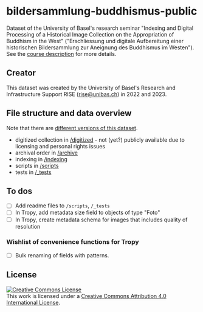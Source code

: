 # bildersammlung-buddhismus-public
 
Dataset of the University of Basel's research seminar "Indexing and Digital Processing of a Historical Image Collection on the Appropriation of Buddhism in the West" ("Erschliessung und digitale Aufbereitung einer historischen Bildersammlung zur Aneignung des Buddhismus im Westen"). See the [course description](https://vorlesungsverzeichnis.unibas.ch/de/home?id=274243) for more details.

## Creator

This dataset was created by the University of Basel's Research and Infrastructure Support RISE (rise@unibas.ch) in 2022 and 2023.

## File structure and data overview

Note that there are [different versions of this dataset](https://github.com/RISE-UNIBAS/bildersammlung-buddhismus-public/releases).

- digitized collection in [/digitized](https://github.com/RISE-UNIBAS/bildersammlung-buddhismus-public/tree/main/digitized) - not (yet?) publicly available due to licensing and personal rights issues
- archival order in [/archive](https://github.com/RISE-UNIBAS/bildersammlung-buddhismus-public/tree/main/archive)
- indexing in [/indexing](https://github.com/RISE-UNIBAS/bildersammlung-buddhismus-public/tree/main/indexing)
- scripts in [/scripts](https://github.com/RISE-UNIBAS/bildersammlung-buddhismus-public/tree/main/scripts)
- tests in [/_tests](https://github.com/RISE-UNIBAS/bildersammlung-buddhismus-public/tree/main/_tests)

## To dos

- [ ] Add readme files to `/scripts`, `/_tests`
- [ ] In Tropy, add metadata size field to objects of type "Foto"
- [ ] In Tropy, create metadata schema for images that includes quality of resolution

### Wishlist of convenience functions for Tropy

- [ ] Bulk renaming of fields with patterns.

## License

<a rel="license" href="http://creativecommons.org/licenses/by/4.0/"><img alt="Creative Commons License" style="border-width:0" src="https://i.creativecommons.org/l/by/4.0/88x31.png" /></a><br />This work is licensed under a <a rel="license" href="http://creativecommons.org/licenses/by/4.0/">Creative Commons Attribution 4.0 International License</a>. 
